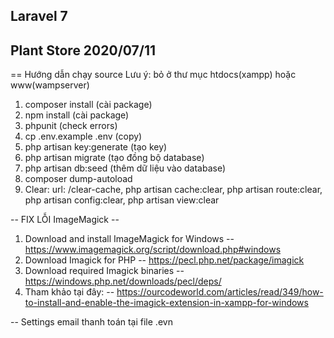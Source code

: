 ## Laravel 7
## Plant Store 2020/07/11

== Hướng dẫn chạy source
Lưu ý: bỏ ở thư mục htdocs(xampp) hoặc www(wampserver)
1. composer install (cài package)
2. npm install (cài package)
3. phpunit (check errors)
4. cp .env.example .env (copy)
5. php artisan key:generate (tạo key)
6. php artisan migrate (tạo đồng bộ database)
7. php artisan db:seed (thêm dữ liệu vào database)
8. composer dump-autoload
7. Clear: url: /clear-cache, php artisan cache:clear, php artisan route:clear, php artisan config:clear, php artisan view:clear

-- FIX LỖI ImageMagick --
1. Download and install ImageMagick for Windows
-- https://www.imagemagick.org/script/download.php#windows
2. Download Imagick for PHP
-- https://pecl.php.net/package/imagick
3. Download required Imagick binaries
-- https://windows.php.net/downloads/pecl/deps/
4. Tham khảo tại đây: 
-- https://ourcodeworld.com/articles/read/349/how-to-install-and-enable-the-imagick-extension-in-xampp-for-windows

-- Settings email thanh toán tại file .evn
